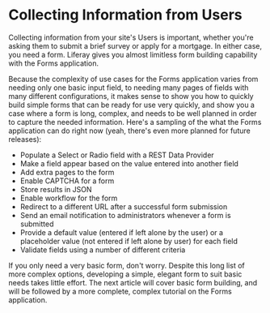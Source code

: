 # Collecting Information from Users [](id=collecting-information-from-users)

Collecting information from your site's Users is important, whether you're
asking them to submit a brief survey or apply for a mortgage. In either case,
you need a form. Liferay gives you almost limitless form building capability
with the Forms application.

Because the complexity of use cases for the Forms application varies from
needing only one basic input field, to needing many pages of fields with many
different configurations, it makes sense to show you how to quickly build simple
forms that can be ready for use very quickly, and show you a case where a form
is long, complex, and needs to be well planned in order to capture the needed
information. Here's a sampling of the what the Forms application can do right
now (yeah, there's even more planned for future releases):

- Populate a Select or Radio field with a REST Data Provider
- Make a field appear based on the value entered into another field
- Add extra pages to the form
- Enable CAPTCHA for a form
- Store results in JSON
- Enable workflow for the form
- Redirect to a different URL after a successful form submission
- Send an email notification to administrators whenever a form is submitted
- Provide a default value (entered if left alone by the user) or a placeholder
  value (not entered if left alone by user) for each field
- Validate fields using a number of different criteria

If you only need a very basic form, don't worry. Despite this long list of more
complex options, developing a simple, elegant form to suit basic needs takes
little effort. The next article will cover basic form building, and will be
followed by a more complete, complex tutorial on the Forms application.

